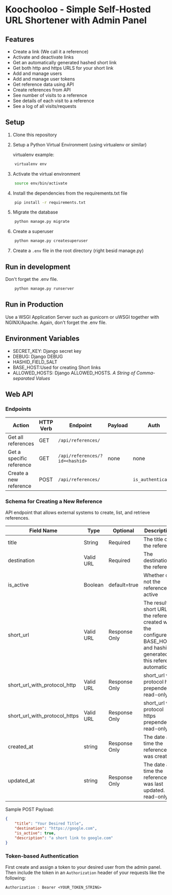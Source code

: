 # Koochooloo - Simple Self-Hosted URL Shortener with Admin Panel

## Features

- Create a link (We call it a reference)
- Activate and deactivate links
- Get an automatically generated hashed short link
- Get both http and https URLS for your short link
- Add and manage users
- Add and manage user tokens
- Get reference data using API
- Create references from API
- See number of visits to a reference
- See details of each visit to a reference
- See a log of all visits/requests

## Setup

1. Clone this repository
2. Setup a Python Virtual Environment (using virtualenv or similar)

   virtualenv example:

```sh
    virtualenv env
```

3. Activate the virtual environment

```sh
    source env/bin/activate
```

4. Install the dependencies from the requirements.txt file

```sh
    pip install -r requirements.txt
```

5. Migrate the database

```sh
    python manage.py migrate
```

6. Create a superuser

```sh
    python manage.py createsuperuser
```

7. Create a `.env` file in the root directory (right besid manage.py)

## Run in development

Don't forget the .env file.

```sh
    python manage.py runserver
```

## Run in Production

Use a WSGI Application Server such as gunicorn or uWSGI together with NGINX/Apache.
Again, don't forget the .env file.

## Environment Variables

- SECRET_KEY: Django secret key
- DEBUG: Django DEBUG
- HASHID_FIELD_SALT
- BASE_HOST:Used for creating Short links
- ALLOWED_HOSTS: Django ALLOWED_HOSTS. _A String of Comma-separated Values_

## Web API

### Endpoints

| Action                   | HTTP Verb | Endpoint                       | Payload | Auth               |
| ------------------------ | --------- | ------------------------------ | ------- | ------------------ |
| Get all references       | GET       | `/api/references/`             |         |                    |
| Get a specific reference | GET       | `/api/references/?id=<hashid>` | none    | none               |
| Create a new reference   | POST      | `/api/references/`             |         | `is_authenticated` |

### Schema for Creating a New Reference

API endpoint that allows external systems to create, list, and retrieve references.


| Field Name                    | Type      | Optional      | Descriptions                                                                                                                           |
| ----------------------------- | --------- | ------------- | -------------------------------------------------------------------------------------------------------------------------------------- |
| title                         | String    | Required      | The title of the reference                                                                                                             |
| destination                   | Valid URL | Required      | The destination of the reference                                                                                                       |
| is_active                     | Boolean   | default=true  | Whether or not the reference is active                                                                                                 |
| short_url                     | Valid URL | Response Only | The resulting short URL for the reference created with the configured BASE_HOST and hashid generated for this reference automatically. |
| short_url_with_protocol_http  | Valid URL | Response Only | short_url with protocol http prepended. read-only                                                                                      |
| short_url_with_protocol_https | Valid URL | Response Only | short_url with protocol https prepended. read-only                                                                                     |
| created_at                    | string    | Response Only | The date and time the reference was created.                                                                                           |
| updated_at                    | string    | Response Only | The date and time the reference was last updated. read-only                                                                            |

Sample POST Payload:

```json
{
    "title": "Your Desired Title",
    "destination": "https://google.com",
    "is_active": true,
    "description": "a short link to google.com"
}
```

### Token-based Authentication

First create and assign a token to your desired user from the admin panel. Then include the token in an `Authorization` header of your requests like the following:

`Authorization : Bearer <YOUR_TOKEN_STRING>`
